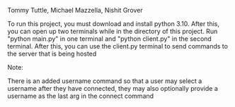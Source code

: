 Tommy Tuttle, Michael Mazzella, Nishit Grover

To run this project, you must download and install python 3.10.
After this, you can open up two terminals while in the directory of this project.
Run "python main.py" in one terminal and "python client.py" in the second terminal.
After this, you can use the client.py terminal to send commands to the server that is being hosted

Note:

There is an added username command so that a user may select a username after
they have connected, they may also optionally provide a username as the last 
arg in the connect command